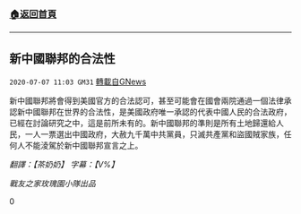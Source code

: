 ###  [:house:返回首頁](https://github.com/ourhimalayas/txt)
---

## 新中國聯邦的合法性
`2020-07-07 11:03 GM31` [轉載自GNews](https://gnews.org/zh-hant/256814/)

新中國聯邦將會得到美國官方的合法認可，甚至可能會在國會兩院通過一個法律承認新中國聯邦在世界的合法性，是美國政府唯一承認的代表中國人民的合法政府，已經在討論研究之中，這是前所未有的。新中國聯邦的準則是所有土地歸還給人民，一人一票選出中國政府，大赦九千萬中共黨員，只滅共產黨和盜國賊家族，任何人不能淩駕於新中國聯邦宣言之上。

*翻譯：【茶奶奶】 字幕：【V%】*

*戰友之家玫瑰園小隊出品*

0
